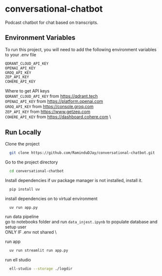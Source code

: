 # conversational-chatbot

Podcast chatbot for chat based on transcripts.



## Environment Variables

To run this project, you will need to add the following environment variables to your .env file
```bash
QDRANT_CLOUD_API_KEY
OPENAI_API_KEY
GROQ_API_KEY
ZEP_API_KEY
COHERE_API_KEY
```
Where to get API keys\
`QDRANT_CLOUD_API_KEY` from https://qdrant.tech \
`OPENAI_API_KEY` from https://platform.openai.com \
`GROQ_API_KEY` from https://console.groq.com \
`ZEP_API_KEY` from https://www.getzep.com \
`COHERE_API_KEY` from https://dashboard.cohere.com \


## Run Locally

Clone the project

```bash
  git clone https://github.com/RaminduDJay/conversational-chatbot.git
```

Go to the project directory

```bash
  cd conversational-chatbot
```

Install dependencies
if uv package manager is not installed, install it.

```bash
  pip install uv 
```

install dependencies on to virtual environment

```bash
  uv run app.py
```

run data pipeline  \
go to notebooks folder and run `data_injest.ipynb` to populate database and setup user \
ONLY IF .env not shared \

run app 

```bash
  uv run streamlit run app.py
```

run ell studio 

```bash
  ell-studio --storage ./logdir
```